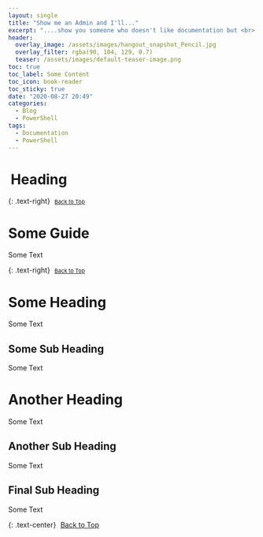 ```yaml
---
layout: single
title: "Show me an Admin and I'll..."
excerpt: "....show you someone who doesn't like documentation but <br> probably writes it anyway because they know its worth"
header:
  overlay_image: /assets/images/hangout_snapshot_Pencil.jpg
  overlay_filter: rgba(90, 104, 129, 0.7)
  teaser: /assets/images/default-teaser-image.png
toc: true
toc_label: Some Content
toc_icon: book-reader
toc_sticky: true
date: "2020-08-27 20:49"
categories:
  - Blog
  - PowerShell
tags:
  - Documentation
  - PowerShell
---
```


<script src="https://formspree.io/js/formbutton-v1.0.0.min.js" defer></script>
<script>
  window.formbutton=window.formbutton||function(){(formbutton.q=formbutton.q||[]).push(arguments)};
/* customize formbutton here*/     
  formbutton("create", {
    action: "https://formspree.io/xvowjgjd",
    buttonImg: "<i class='fas fa-envelope' style='font-size:20px'/>",
    theme: "minimal",
    title: "Contact Me!",
    fields: [
      { 
        type: "email", 
        label: "Email:", 
        name: "email",
        required: true,
        placeholder: "your@email.com"
      },
      {
        type: "textarea",
        label: "Message:",
        name: "message",
        required: true,
        placeholder: "What's on your mind?",
      },
      { type: "submit" }      
    ],
    styles: {
      fontFamily: "Roboto",
      fontSize: "1em",
      title: {
        background: "#999999",
      },
      button: {
        background: "#999999",
      }
    },
    initiallyVisible: false
  });
</script>

# <i class="fas fa-book" aria-hidden="true" style="color: white; margin-right:5px;"></i> Heading

{: .text-right}
<span style="font-size:11px;"><a href="#"><i class="fas fa-caret-up" aria-hidden="true" style="color: white; margin-right:5px;"></i>Back to Top</a></span>

# <icon class="fas fa-book"></icon> Some Guide

Some Text

{: .text-right}
<span style="font-size:11px;"><a href="#"><i class="fas fa-caret-up" aria-hidden="true" style="color: white; margin-right:5px;"></i>Back to Top</a></span>

# Some Heading

Some Text

## Some Sub Heading

Some Text

# Another Heading

Some Text

## Another Sub Heading

Some Text

## Final Sub Heading

Some Text

{: .text-center}
<a href="#" class="btn btn--info btn--small"><i class="fas fa-caret-up" aria-hidden="true" style="color: white; margin-right:5px;"></i>Back to Top</a>


[1]: http://somewhere.com

